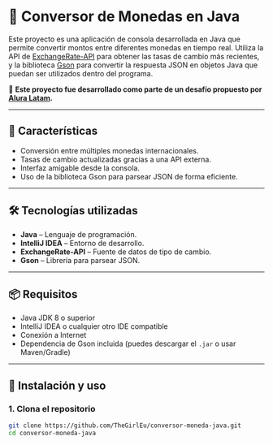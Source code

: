 # 💱 Conversor de Monedas en Java

Este proyecto es una aplicación de consola desarrollada en Java que permite convertir montos entre diferentes monedas en tiempo real. Utiliza la API de [ExchangeRate-API](https://www.exchangerate-api.com/) para obtener las tasas de cambio más recientes, y la biblioteca [Gson](https://github.com/google/gson) para convertir la respuesta JSON en objetos Java que puedan ser utilizados dentro del programa.

🧠 **Este proyecto fue desarrollado como parte de un desafío propuesto por [Alura Latam](https://www.aluracursos.com/).**

---

## 🚀 Características

- Conversión entre múltiples monedas internacionales.
- Tasas de cambio actualizadas gracias a una API externa.
- Interfaz amigable desde la consola.
- Uso de la biblioteca Gson para parsear JSON de forma eficiente.

---

## 🛠 Tecnologías utilizadas

- **Java** – Lenguaje de programación.
- **IntelliJ IDEA** – Entorno de desarrollo.
- **ExchangeRate-API** – Fuente de datos de tipo de cambio.
- **Gson** – Librería para parsear JSON.

---

## 📦 Requisitos

- Java JDK 8 o superior
- IntelliJ IDEA o cualquier otro IDE compatible
- Conexión a Internet
- Dependencia de Gson incluida (puedes descargar el `.jar` o usar Maven/Gradle)

---

## 🔧 Instalación y uso

### 1. Clona el repositorio

```bash
git clone https://github.com/TheGirlEu/conversor-moneda-java.git
cd conversor-moneda-java
